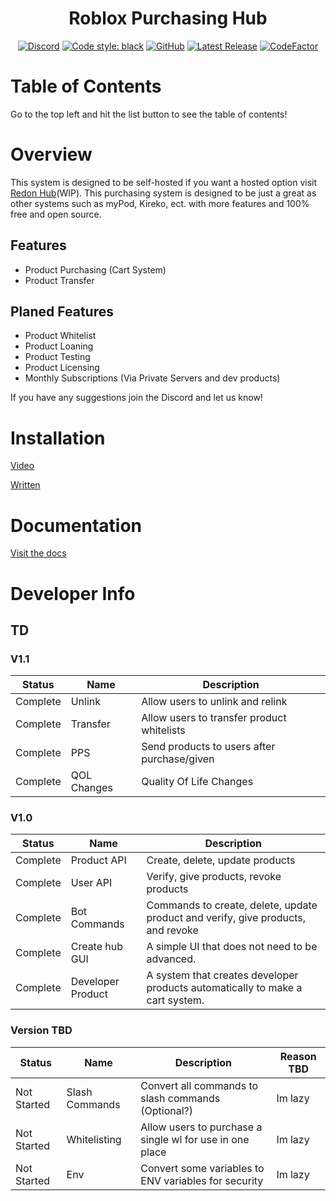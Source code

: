 <h1 align="center">Roblox Purchasing Hub</h1>

<div align="center">
  
  [![Discord](https://img.shields.io/discord/536555061510144020?label=discord&logo=discord&style=for-the-badge)](https://discord.gg/Eb384Xw)
  [![Code style: black](https://img.shields.io/badge/code%20style-black-000000.svg?style=for-the-badge)](https://github.com/psf/black)
  [![GitHub](https://img.shields.io/github/license/redon-tech/Roblox-Purchasing-Hub?style=for-the-badge)](https://mit-license.org/)
  [![Latest Release](https://img.shields.io/github/v/release/redon-tech/Roblox-Purchasing-Hub?style=for-the-badge)](https://github.com/Redon-Tech/Roblox-Purchasing-Hub/releases)
  [![CodeFactor](https://img.shields.io/codefactor/grade/github/Redon-Tech/Roblox-Purchasing-Hub?style=for-the-badge)](https://www.codefactor.io/repository/github/redon-tech/roblox-purchasing-hub/overview)
  
</div>

# Table of Contents

Go to the top left and hit the list button to see the table of contents!

# Overview

This system is designed to be self-hosted if you want a hosted option visit [Redon Hub](https://rph.redon.tech)(WIP).
This purchasing system is designed to be just a great as other systems such as myPod, Kireko, ect. with more features and 100% free and open source.

## Features

- Product Purchasing (Cart System)
- Product Transfer

## Planed Features

- Product Whitelist
- Product Loaning
- Product Testing
- Product Licensing
- Monthly Subscriptions (Via Private Servers and dev products)

If you have any suggestions join the Discord and let us know!

# Installation

[Video](https://youtu.be/0eVR3i_ZKoQ)

[Written](https://redon-tech.github.io/RPH-Docs/setup/)

# Documentation

[Visit the docs](https://redon-tech.github.io/RPH-Docs/)

# Developer Info

## TD

### V1.1
| Status   | Name        | Description                                 |
| -------- | ----------- | ------------------------------------------- |
| Complete | Unlink      | Allow users to unlink and relink            |
| Complete | Transfer    | Allow users to transfer product whitelists  |
| Complete | PPS         | Send products to users after purchase/given |
| Complete | QOL Changes | Quality Of Life Changes                     |

### V1.0

| Status   | Name              | Description                                                                      |
| -------- | ----------------- | -------------------------------------------------------------------------------- |
| Complete | Product API       | Create, delete, update products                                                  |
| Complete | User API          | Verify, give products, revoke products                                           |
| Complete | Bot Commands      | Commands to create, delete, update product and verify, give products, and revoke |
| Complete | Create hub GUI    | A simple UI that does not need to be advanced.                                   |
| Complete | Developer Product | A system that creates developer products automatically to make a cart system.    |

### Version TBD
| Status      | Name           | Description                                              | Reason TBD |
| ----------- | -------------- | -------------------------------------------------------- | ---------- |
| Not Started | Slash Commands | Convert all commands to slash commands (Optional?)       | Im lazy    |
| Not Started | Whitelisting   | Allow users to purchase a single wl for use in one place | Im lazy    |
| Not Started | Env            | Convert some variables to ENV variables for security     | Im lazy    |
